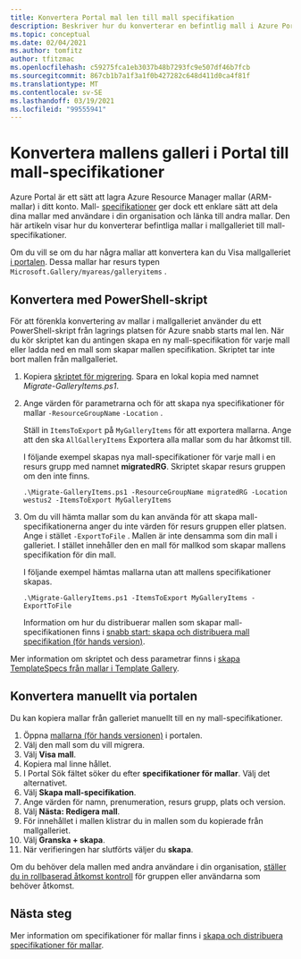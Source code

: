 ```yaml
---
title: Konvertera Portal mal len till mall specifikation
description: Beskriver hur du konverterar en befintlig mall i Azure Portal galleriet till en mall-specifikationer.
ms.topic: conceptual
ms.date: 02/04/2021
ms.author: tomfitz
author: tfitzmac
ms.openlocfilehash: c59275fca1eb3037b48b7293fc9e507df46b7fcb
ms.sourcegitcommit: 867cb1b7a1f3a1f0b427282c648d411d0ca4f81f
ms.translationtype: MT
ms.contentlocale: sv-SE
ms.lasthandoff: 03/19/2021
ms.locfileid: "99555941"
---
```

# <a name="convert-template-gallery-in-portal-to-template-specs"></a>Konvertera mallens galleri i Portal till mall-specifikationer

Azure Portal är ett sätt att lagra Azure Resource Manager mallar (ARM-mallar) i ditt konto. Mall- [specifikationer](template-specs.md) ger dock ett enklare sätt att dela dina mallar med användare i din organisation och länka till andra mallar. Den här artikeln visar hur du konverterar befintliga mallar i mallgalleriet till mall-specifikationer.

Om du vill se om du har några mallar att konvertera kan du Visa mallgalleriet [i portalen](https://portal.azure.com/#blade/HubsExtension/BrowseResourceBlade/resourceType/Microsoft.Gallery%2Fmyareas%2Fgalleryitems). Dessa mallar har resurs typen `Microsoft.Gallery/myareas/galleryitems` .

## <a name="convert-with-powershell-script"></a>Konvertera med PowerShell-skript

För att förenkla konvertering av mallar i mallgalleriet använder du ett PowerShell-skript från lagrings platsen för Azure snabb starts mal len. När du kör skriptet kan du antingen skapa en ny mall-specifikation för varje mall eller ladda ned en mall som skapar mallen specifikation. Skriptet tar inte bort mallen från mallgalleriet.

1. Kopiera [skriptet för migrering](https://github.com/Azure/azure-quickstart-templates/blob/master/201-templatespec-migrate-create/Migrate-GalleryItems.ps1). Spara en lokal kopia med namnet *Migrate-GalleryItems.ps1*.
1. Ange värden för parametrarna och för att skapa nya specifikationer för mallar `-ResourceGroupName` `-Location` . 

   Ställ in `ItemsToExport` på `MyGalleryItems` för att exportera mallarna. Ange att den ska `AllGalleryItems` Exportera alla mallar som du har åtkomst till.

   I följande exempel skapas nya mall-specifikationer för varje mall i en resurs grupp med namnet **migratedRG**. Skriptet skapar resurs gruppen om den inte finns.

   ```azurepowershell
   .\Migrate-GalleryItems.ps1 -ResourceGroupName migratedRG -Location westus2 -ItemsToExport MyGalleryItems
   ```

1. Om du vill hämta mallar som du kan använda för att skapa mall-specifikationerna anger du inte värden för resurs gruppen eller platsen. Ange i stället `-ExportToFile` . Mallen är inte densamma som din mall i galleriet. I stället innehåller den en mall för mallkod som skapar mallens specifikation för din mall.

   I följande exempel hämtas mallarna utan att mallens specifikationer skapas.

   ```azurepowershell
   .\Migrate-GalleryItems.ps1 -ItemsToExport MyGalleryItems -ExportToFile
   ```

   Information om hur du distribuerar mallen som skapar mall-specifikationen finns i [snabb start: skapa och distribuera mall specifikation (för hands version)](quickstart-create-template-specs.md).

Mer information om skriptet och dess parametrar finns i [skapa TemplateSpecs från mallar i Template Gallery](https://github.com/Azure/azure-quickstart-templates/tree/master/201-templatespec-migrate-create).

## <a name="manually-convert-through-portal"></a>Konvertera manuellt via portalen

Du kan kopiera mallar från galleriet manuellt till en ny mall-specifikationer.

1. Öppna [mallarna (för hands versionen)](https://portal.azure.com/#blade/HubsExtension/BrowseResourceBlade/resourceType/Microsoft.Gallery%2Fmyareas%2Fgalleryitems) i portalen.
1. Välj den mall som du vill migrera.
1. Välj **Visa mall**.
1. Kopiera mal linne hållet.
1. I Portal Sök fältet söker du efter **specifikationer för mallar**. Välj det alternativet.
1. Välj **Skapa mall-specifikation**.
1. Ange värden för namn, prenumeration, resurs grupp, plats och version.
1. Välj **Nästa: Redigera mall**.
1. För innehållet i mallen klistrar du in mallen som du kopierade från mallgalleriet.
1. Välj **Granska + skapa**.
1. När verifieringen har slutförts väljer du **skapa**.

Om du behöver dela mallen med andra användare i din organisation, [ställer du in rollbaserad åtkomst kontroll](../../role-based-access-control/tutorial-role-assignments-group-powershell.md) för gruppen eller användarna som behöver åtkomst.

## <a name="next-steps"></a>Nästa steg

Mer information om specifikationer för mallar finns i [skapa och distribuera specifikationer för mallar](template-specs.md).
